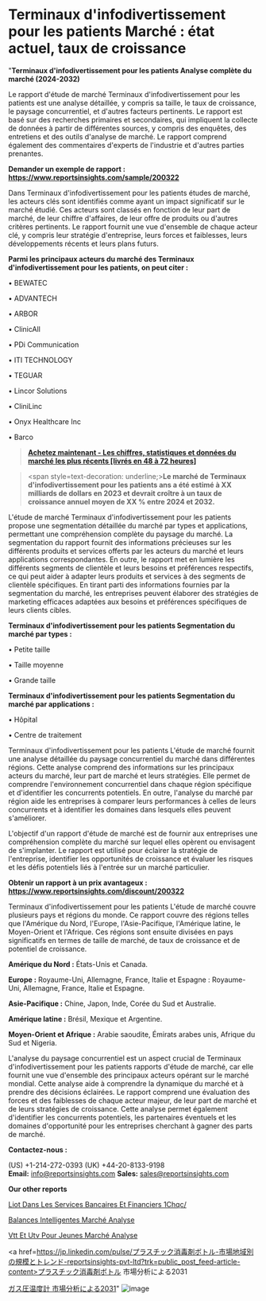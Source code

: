 # Terminaux d'infodivertissement pour les patients Marché : état actuel, taux de croissance

"<strong>Terminaux d'infodivertissement pour les patients Analyse complète du marché (2024-2032)</strong>

Le rapport d'étude de marché Terminaux d'infodivertissement pour les patients est une analyse détaillée, y compris sa taille, le taux de croissance, le paysage concurrentiel, et d'autres facteurs pertinents. Le rapport est basé sur des recherches primaires et secondaires, qui impliquent la collecte de données à partir de différentes sources, y compris des enquêtes, des entretiens et des outils d'analyse de marché. Le rapport comprend également des commentaires d'experts de l'industrie et d'autres parties prenantes.

<strong>Demander un exemple de rapport : </strong><strong><a href=https://www.reportsinsights.com/sample/200322>https://www.reportsinsights.com/sample/200322</a></strong>

Dans Terminaux d'infodivertissement pour les patients études de marché, les acteurs clés sont identifiés comme ayant un impact significatif sur le marché étudié. Ces acteurs sont classés en fonction de leur part de marché, de leur chiffre d'affaires, de leur offre de produits ou d'autres critères pertinents. Le rapport fournit une vue d'ensemble de chaque acteur clé, y compris leur stratégie d'entreprise, leurs forces et faiblesses, leurs développements récents et leurs plans futurs.

<strong>Parmi les principaux acteurs du marché des Terminaux d'infodivertissement pour les patients, on peut citer :</strong>

• BEWATEC

• ADVANTECH

• ARBOR

• ClinicAll

• PDi Communication

• ITI TECHNOLOGY

• TEGUAR

• Lincor Solutions

• CliniLinc

• Onyx Healthcare Inc

• Barco

<blockquote><a href=https://reportsinsights.com/buynow/200322><span style=text-decoration: underline;><strong>Achetez maintenant - Les chiffres, statistiques et données du marché les plus récents [livrés en 48 à 72 heures]</strong></span></a></blockquote>
<blockquote>
<div class=group w-full text-gray-800 dark:text-gray-100 border-b border-black/10 dark:border-gray-900/50 bg-gray-50 dark:bg-[#444654]>
<div class=flex p-4 gap-4 text-base md:gap-6 md:max-w-2xl lg:max-w-xl xl:max-w-3xl md:py-6 lg:px-0 m-auto>
<div class=relative flex flex-col w-[calc(100%-50px)] gap-1 md:gap-3 lg:w-[calc(100%-115px)]>
<div class=flex flex-grow flex-col gap-3>
<div class=min-h-[20px] flex flex-col items-start gap-4 whitespace-pre-wrap break-words>
<div class=result-streaming markdown prose w-full break-words dark:prose-invert light>

<span style=text-decoration: underline;><strong>Le marché de Terminaux d'infodivertissement pour les patients ans a été estimé à XX milliards de dollars en 2023 et devrait croître à un taux de croissance annuel moyen de XX % entre 2024 et 2032.</strong></span>

</div>
</div>
</div>
</div>
</div>
</div></blockquote>
L'étude de marché Terminaux d'infodivertissement pour les patients propose une segmentation détaillée du marché par types et applications, permettant une compréhension complète du paysage du marché. La segmentation du rapport fournit des informations précieuses sur les différents produits et services offerts par les acteurs du marché et leurs applications correspondantes. En outre, le rapport met en lumière les différents segments de clientèle et leurs besoins et préférences respectifs, ce qui peut aider à adapter leurs produits et services à des segments de clientèle spécifiques. En tirant parti des informations fournies par la segmentation du marché, les entreprises peuvent élaborer des stratégies de marketing efficaces adaptées aux besoins et préférences spécifiques de leurs clients cibles.

<strong>Terminaux d'infodivertissement pour les patients Segmentation du marché par types :</strong>

• Petite taille

• Taille moyenne

• Grande taille

<strong>Terminaux d'infodivertissement pour les patients Segmentation du marché par applications :</strong>

• Hôpital

• Centre de traitement

Terminaux d'infodivertissement pour les patients L'étude de marché fournit une analyse détaillée du paysage concurrentiel du marché dans différentes régions. Cette analyse comprend des informations sur les principaux acteurs du marché, leur part de marché et leurs stratégies. Elle permet de comprendre l'environnement concurrentiel dans chaque région spécifique et d'identifier les concurrents potentiels. En outre, l'analyse du marché par région aide les entreprises à comparer leurs performances à celles de leurs concurrents et à identifier les domaines dans lesquels elles peuvent s'améliorer.

L'objectif d'un rapport d'étude de marché est de fournir aux entreprises une compréhension complète du marché sur lequel elles opèrent ou envisagent de s'implanter. Le rapport est utilisé pour éclairer la stratégie de l'entreprise, identifier les opportunités de croissance et évaluer les risques et les défis potentiels liés à l'entrée sur un marché particulier.

<strong>Obtenir un rapport à un prix avantageux : <a href=https://www.reportsinsights.com/discount/200322>https://www.reportsinsights.com/discount/200322</a></strong>

Terminaux d'infodivertissement pour les patients L'étude de marché couvre plusieurs pays et régions du monde. Ce rapport couvre des régions telles que l'Amérique du Nord, l'Europe, l'Asie-Pacifique, l'Amérique latine, le Moyen-Orient et l'Afrique. Ces régions sont ensuite divisées en pays significatifs en termes de taille de marché, de taux de croissance et de potentiel de croissance.

<strong>Amérique du Nord :</strong> États-Unis et Canada.

<strong>Europe :</strong> Royaume-Uni, Allemagne, France, Italie et Espagne : Royaume-Uni, Allemagne, France, Italie et Espagne.

<strong>Asie-Pacifique :</strong> Chine, Japon, Inde, Corée du Sud et Australie.

<strong>Amérique latine :</strong> Brésil, Mexique et Argentine.

<strong>Moyen-Orient et Afrique :</strong> Arabie saoudite, Émirats arabes unis, Afrique du Sud et Nigeria.

L'analyse du paysage concurrentiel est un aspect crucial de Terminaux d'infodivertissement pour les patients rapports d'étude de marché, car elle fournit une vue d'ensemble des principaux acteurs opérant sur le marché mondial. Cette analyse aide à comprendre la dynamique du marché et à prendre des décisions éclairées. Le rapport comprend une évaluation des forces et des faiblesses de chaque acteur majeur, de leur part de marché et de leurs stratégies de croissance. Cette analyse permet également d'identifier les concurrents potentiels, les partenaires éventuels et les domaines d'opportunité pour les entreprises cherchant à gagner des parts de marché.

<strong>Contactez-nous :</strong>

(US) +1-214-272-0393
(UK) +44-20-8133-9198
<strong>Email:</strong> <a>info@reportsinsights.com</a>
<strong>Sales:</strong> <a>sales@reportsinsights.com</a>

<strong>Our other reports</strong>

<a href=https://www.linkedin.com/pulse/liot-dans-les-services-bancaires-et-financiers-1chqc/>Liot Dans Les Services Bancaires Et Financiers 1Chqc/</a>

<a href=https://www.linkedin.com/pulse/balances-intelligentes-march%C3%A9-rapport-de-uiwnf/>Balances Intelligentes Marché Analyse</a>

<a href=https://www.linkedin.com/pulse/vtt-et-utv-pour-jeunes-march%C3%A9-2024-2030-opportunit%C3%A9s-jnfdf/>Vtt Et Utv Pour Jeunes Marché Analyse</a>

<a href=https://jp.linkedin.com/pulse/プラスチック消毒剤ボトル-市場地域別の規模とトレンド-reportsinsights-pvt-ltd?trk=public_post_feed-article-content>プラスチック消毒剤ボトル 市場分析による2031</a>

<a href=https://www.linkedin.com/pulse/ガス圧温度計-市場の成長規模傾向レポート-reports-insights-expert/>ガス圧温度計 市場分析による2031</a>"
![image](https://github.com/daminid12/RIresearchers/assets/158430485/57e579a7-56bb-48e6-8930-04e2dfc65fb1)
